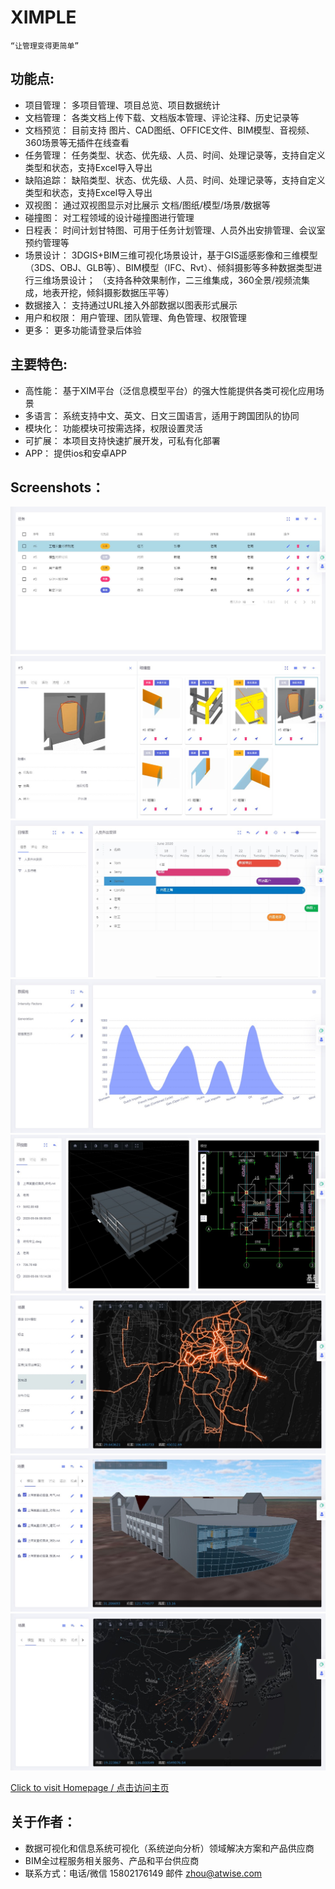 # XIMPLE

    “让管理变得更简单”

## 功能点:
- 项目管理：
  多项目管理、项目总览、项目数据统计
- 文档管理：
  各类文档上传下载、文档版本管理、评论注释、历史记录等
- 文档预览：
  目前支持 图片、CAD图纸、OFFICE文件、BIM模型、音视频、360场景等无插件在线查看
- 任务管理：
  任务类型、状态、优先级、人员、时间、处理记录等，支持自定义类型和状态，支持Excel导入导出
- 缺陷追踪：
  缺陷类型、状态、优先级、人员、时间、处理记录等，支持自定义类型和状态，支持Excel导入导出
- 双视图：
  通过双视图显示对比展示 文档/图纸/模型/场景/数据等  
- 碰撞图：
  对工程领域的设计碰撞图进行管理  
- 日程表：
  时间计划甘特图、可用于任务计划管理、人员外出安排管理、会议室预约管理等
- 场景设计：
  3DGIS+BIM三维可视化场景设计，基于GIS遥感影像和三维模型（3DS、OBJ、GLB等）、BIM模型（IFC、Rvt）、倾斜摄影等多种数据类型进行三维场景设计；
  （支持各种效果制作，二三维集成，360全景/视频流集成，地表开挖，倾斜摄影数据压平等）
- 数据接入：
  支持通过URL接入外部数据以图表形式展示
- 用户和权限：
  用户管理、团队管理、角色管理、权限管理
- 更多：
  更多功能请登录后体验
  
## 主要特色:
- 高性能：
  基于XIM平台（泛信息模型平台）的强大性能提供各类可视化应用场景
- 多语言：
  系统支持中文、英文、日文三国语言，适用于跨国团队的协同
- 模块化：
  功能模块可按需选择，权限设置灵活
- 可扩展：
  本项目支持快速扩展开发，可私有化部署
- APP：
  提供ios和安卓APP
  
## Screenshots：
[![任务](https://github.com/atwisecom/ximple/blob/master/screenshots/tasks.jpg)](https://github.com/atwisecom/ximple/blob/master/screenshots/tasks.jpg) 
[![碰撞图](https://github.com/atwisecom/ximple/blob/master/screenshots/clash.jpg)](https://github.com/atwisecom/ximple/blob/master/screenshots/clash.jpg) 
[![甘特图](https://github.com/atwisecom/ximple/blob/master/screenshots/schedule.jpg)](https://github.com/atwisecom/ximple/blob/master/screenshots/schedule.jpg) 
[![数据接入](https://github.com/atwisecom/ximple/blob/master/screenshots/datadocking.jpg)](https://github.com/atwisecom/ximple/blob/master/screenshots/datadocking.jpg) 
[![双视图](https://github.com/atwisecom/ximple/blob/master/screenshots/dualview.jpg)](https://github.com/atwisecom/ximple/blob/master/screenshots/dualview.jpg) 
[![场景-发光线](https://github.com/atwisecom/ximple/blob/master/screenshots/scene-line.jpg)](https://github.com/atwisecom/ximple/blob/master/screenshots/scene-line.jpg) 
[![场景-BIM](https://github.com/atwisecom/ximple/blob/master/screenshots/scene-bim.jpg)](https://github.com/atwisecom/ximple/blob/master/screenshots/scene-bim.jpg) 
[![场景-模拟](https://github.com/atwisecom/ximple/blob/master/screenshots/scene-mig.jpg)](https://github.com/atwisecom/ximple/blob/master/screenshots/scene-mig.jpg) 


[Click to visit Homepage / 点击访问主页](http://ximple.com.cn)

## 关于作者：
- 数据可视化和信息系统可视化（系统逆向分析）领域解决方案和产品供应商
- BIM全过程服务相关服务、产品和平台供应商
- 联系方式：电话/微信 15802176149 邮件 zhou@atwise.com
